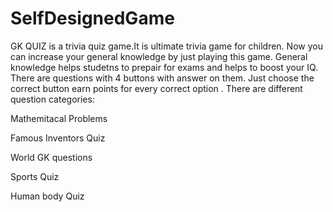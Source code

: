 # SelfDesignedGame  

GK QUIZ is a trivia quiz game.It is ultimate trivia game for children. Now you can increase your general knowledge by just playing this game. General knowledge helps studetns to prepair for exams and helps to boost your IQ. There are questions with 4 buttons with answer on them. Just choose the correct button earn points for every correct option . 
There are  different question categories:

Mathemitacal Problems

Famous Inventors Quiz

World GK questions

Sports Quiz

Human body Quiz






